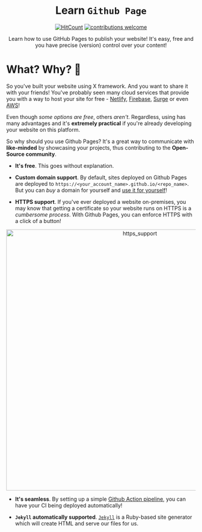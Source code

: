 <div align="center">

# Learn `Github Page`



[![HitCount](https://hits.dwyl.com/dwyl/learn-github-pages.svg?style=flat-square)](https://hits.dwyl.com/dwyl/learn-github-pages)
[![contributions welcome](https://img.shields.io/badge/contributions-welcome-brightgreen.svg?style=flat-square)](https://github.com/dwyl/phoenix-chat-example/issues)  

Learn how to use GitHub Pages to publish your website! It's easy, free and you have precise (version) control over your content!

</div>


# What? Why? 📄

So you've built your website using X framework.
And you want to share it with your friends!
You've probably seen many cloud services 
that provide you with a way to host your site for free - 
[Netlify](https://www.netlify.com/), 
[Firebase](https://firebase.google.com/),
[Surge](https://surge.sh/)
or even [AWS](https://aws.amazon.com/)!

Even though *some options are free*,
others *aren't*.
Regardless,
using has many advantages 
and it's **extremely practical**
if you're already developing your website 
on this platform.

So why should you use Github Pages?
It's a great way to communicate
with **like-minded** by showcasing your projects,
thus contributing to the **Open-Source community**.

- **It's free**. This goes without explanation.

- **Custom domain support**. 
By default, sites deployed on Github Pages 
are deployed to `https://<your_account_name>.github.io/<repo_name>`.
But you can *buy* a domain for yourself
and [use it for yourself](https://docs.github.com/en/pages/configuring-a-custom-domain-for-your-github-pages-site)!

- **HTTPS support**. 
If you've ever deployed a website on-premises,
you may know that getting a certificate
so your website runs on HTTPS
is a *cumbersome process*.
With Github Pages, 
you can enforce HTTPS 
with a click of a button!

<p align="center">
<img width="695" alt="https_support" src="https://user-images.githubusercontent.com/17494745/222492407-a53a0343-3e3e-45de-aefd-5edc860394de.png">
</p>

- **It's seamless**.
By setting up a simple 
[Github Action pipeline](https://github.com/features/actions),
you can have your CI being deployed automatically!

- **`Jekyll` automatically supported**.
[`Jekyll`](https://jekyllrb.com/)
is a Ruby-based site generator 
which will create HTML and serve our files for us.


